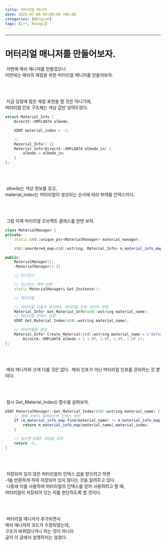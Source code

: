 ```yaml
---
title: 머터리얼 매니저
date: 2025-07-06 09:00:00 +09:00
categories: [BEngine]
tags: [C++, Winapi]
---
```


---
# 머터리얼 매니저를 만들어보자.
&nbsp;저번에 매쉬 매니저를 만들었으니<br>
이번에는 매쉬의 재질을 위한 머터리얼 매니저를 만들어보자.

<br><br><br>&nbsp;지금 당장에 많은 재질 표현을 할 것은 아니기에,<br>
머터리얼 인포 구조체는 색상 값만 넣어두었다.

```cpp
struct Material_Info {
	DirectX::XMFLOAT4 albedo;

	UINT material_index = -1;

	//
	Material_Info() {}
	Material_Info(DirectX::XMFLOAT4 albedo_in) {
		albedo = albedo_in;
	}
};
```

<br><br><br>&nbsp;albedo는 색상 정보를 갖고,<br>
material_index는 머터리얼이 생성되는 순서에 따라 부여될 인덱스이다.

<br><br><br>&nbsp;그럼 이제 머터리얼 오브젝트 클래스를 한번 보자.

```cpp
class MaterialManager {
private:
	static std::unique_ptr<MaterialManager> material_manager;

	std::unordered_map<std::wstring, Material_Info> m_material_info_map;

public:
	MaterialManager();
	~MaterialManager() {}

	// 인스턴스

	// 인스턴스 객체 반환
	static MaterialManager& Get_Instance();

	// 머터리얼

	// 머터리얼 이름과 일치하는 머터리얼 인포 포인터 반환
	Material_Info* Get_Material_Info(std::wstring material_name);
	// 머터리얼 인덱스 반환
	UINT Get_Material_Index(std::wstring material_name);

	// 머터리얼을 생성
	Material_Info* Create_Material(std::wstring material_name = L"default_material",
		DirectX::XMFLOAT4 albedo = { 1.0f, 1.0f, 1.0f, 1.0f });
};
```

<br><br><br>&nbsp;매쉬 매니저와 크게 다를 것은 없다.
&nbsp;매쉬 인포가 아닌 머터리얼 인포를 관리하는 것 뿐이다.

<br><br><br>&nbsp;잠시 Get_Material_Index() 함수를 살펴보자.

```cpp
UINT MaterialManager::Get_Material_Index(std::wstring material_name) {
	// 맵에 저장이 되어있으면 인덱스 리턴
	if (m_material_info_map.find(material_name) != m_material_info_map.end()) {
		return m_material_info_map[material_name].material_index;
	}

	// 없으면 UINT 최댓값 리턴
	return -1;
}
```

<br><br><br>&nbsp;저장되어 있지 않은 머터리얼의 인덱스 값을 받으려고 하면<br>
-1을 반환하게 하여 저장되어 있지 않다는 것을 알려주고 있다.<br>
&nbsp;나중에 이를 사용하여 머터리얼의 인덱스를 얻어 사용하려고 할 때,<br>
머터리얼이 저장되어 있는 지를 판단하도록 할 것이다.

<br><br><br>&nbsp;머터리얼 매니저가 추가되면서<br>
매쉬 매니저의 코드가 수정되었는데,<br>
구조가 바뀌었다거나 하는 것이 아니라<br>
굳이 이 글에서 설명하지는 않겠다.
